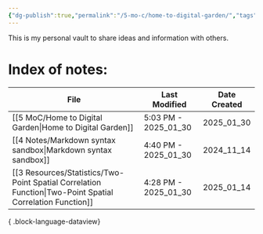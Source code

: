 ```yaml
---
{"dg-publish":true,"permalink":"/5-mo-c/home-to-digital-garden/","tags":["Fleeting","gardenEntry","gardenEntry"]}
---
```


This is my personal vault to share ideas and information with others.

# Index of notes:
| File                                                                                                         | Last Modified        | Date Created |
| ------------------------------------------------------------------------------------------------------------ | -------------------- | ------------ |
| [[5 MoC/Home to Digital Garden\|Home to Digital Garden]]                                                  | 5:03 PM - 2025_01_30 | 2025_01_30   |
| [[4 Notes/Markdown syntax sandbox\|Markdown syntax sandbox]]                                              | 4:40 PM - 2025_01_30 | 2024_11_14   |
| [[3 Resources/Statistics/Two-Point Spatial Correlation Function\|Two-Point Spatial Correlation Function]] | 4:28 PM - 2025_01_30 | 2025_01_14   |

{ .block-language-dataview}
